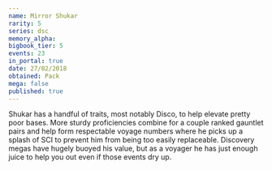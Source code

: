 ```yaml
---
name: Mirror Shukar
rarity: 5
series: dsc
memory_alpha:
bigbook_tier: 5
events: 23
in_portal: true
date: 27/02/2018
obtained: Pack
mega: false
published: true
---
```


Shukar has a handful of traits, most notably Disco, to help elevate pretty poor bases. More sturdy proficiencies combine for a couple ranked gauntlet pairs and help form respectable voyage numbers where he picks up a splash of SCI to prevent him from being too easily replaceable. Discovery megas have hugely buoyed his value, but as a voyager he has just enough juice to help you out even if those events dry up.
